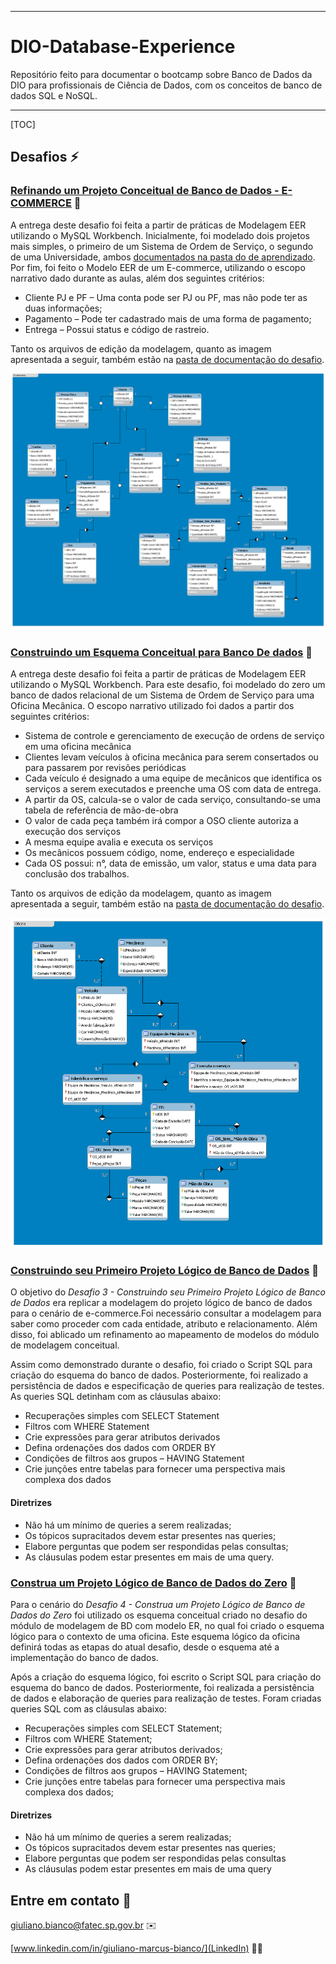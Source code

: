 

---

# DIO-Database-Experience
Repositório feito para documentar o bootcamp sobre Banco de Dados da DIO para profissionais de Ciência de Dados, com os conceitos de banco de dados SQL e NoSQL.

------

[TOC]



## **Desafios**  :zap:



### **[Refinando um Projeto Conceitual de Banco de Dados - E-COMMERCE](doc/Desafio1)** :checkered_flag: 

A entrega deste desafio foi feita a partir de práticas de Modelagem EER utilizando o MySQL Workbench. Inicialmente, foi modelado dois projetos mais simples, o primeiro de um Sistema de Ordem de Serviço, o segundo de uma Universidade, ambos [documentados na pasta do de aprendizado](doc/Aprendizado). Por fim, foi feito o Modelo EER de um E-commerce, utilizando o escopo narrativo dado durante as aulas, além dos seguintes critérios:

- Cliente PJ e PF – Uma conta pode ser PJ ou PF, mas não pode ter as duas informações;
- Pagamento – Pode ter cadastrado mais de uma forma de pagamento;
- Entrega – Possui status e código de rastreio.

Tanto os arquivos de edição da modelagem, quanto as imagem apresentada a seguir, também estão na [pasta de documentação do desafio](doc/Desafio1).

![e-commerce](doc/Desafio1/static/img/e-commerce.png)



### **[Construindo um Esquema Conceitual para Banco De dados](doc/Desafio2)** :checkered_flag: 

A entrega deste desafio foi feita a partir de práticas de Modelagem EER utilizando o MySQL Workbench. Para este desafio, foi modelado do zero um banco de dados relacional de um Sistema de Ordem de Serviço para uma Oficina Mecânica. O escopo narrativo utilizado foi dados a partir dos seguintes critérios:

- Sistema de controle e gerenciamento de execução de ordens de serviço em uma oficina mecânica
- Clientes levam veículos à oficina mecânica para serem consertados ou para passarem por revisões periódicas
- Cada veículo é designado a uma equipe de mecânicos que identifica os serviços a serem executados e preenche uma OS com data de entrega.
- A partir da OS, calcula-se o valor de cada serviço, consultando-se uma tabela de referência de mão-de-obra
- O valor de cada peça também irá compor a OSO cliente autoriza a execução dos serviços
- A mesma equipe avalia e executa os serviços
- Os mecânicos possuem código, nome, endereço e especialidade
- Cada OS possui: n°, data de emissão, um valor, status e uma data para conclusão dos trabalhos.

Tanto os arquivos de edição da modelagem, quanto as imagem apresentada a seguir, também estão na [pasta de documentação do desafio](doc/Desafio2).

![oficina](doc/Desafio2/static/img/oficina.png)



### **[Construindo seu Primeiro Projeto Lógico de Banco de Dados](doc/Desafio3)** :checkered_flag: 

O objetivo do *Desafio 3 - Construindo seu Primeiro Projeto Lógico de Banco de Dados* era replicar a modelagem do projeto lógico de banco de dados para o cenário de e-commerce.Foi necessário consultar a modelagem para saber como proceder com cada entidade, atributo e relacionamento. Além disso, foi ablicado um refinamento ao mapeamento de modelos do módulo de modelagem conceitual.

Assim como demonstrado durante o desafio, foi criado o Script SQL para criação do esquema do banco de dados. Posteriormente, foi realizado a persistência de dados e especificação de queries para realização de testes. As queries SQL detinham com as cláusulas abaixo:

- Recuperações simples com SELECT Statement
- Filtros com WHERE Statement
- Crie expressões para gerar atributos derivados
- Defina ordenações dos dados com ORDER BY
- Condições de filtros aos grupos – HAVING Statement
- Crie junções entre tabelas para fornecer uma perspectiva mais complexa dos dados

#### **Diretrizes**

- Não há um mínimo de queries a serem realizadas;
- Os tópicos supracitados devem estar presentes nas queries;
- Elabore perguntas que podem ser respondidas pelas consultas;
- As cláusulas podem estar presentes em mais de uma query.



### **[Construa um Projeto Lógico de Banco de Dados do Zero](doc/Desafio4)** :checkered_flag: 

Para o cenário do *Desafio 4 - Construa um Projeto Lógico de Banco de Dados do Zero* foi utilizado os esquema conceitual criado no desafio do módulo de modelagem de BD com modelo ER, no qual foi criado o esquema lógico para o contexto de uma oficina. Este esquema lógico da oficina definirá todas as etapas do atual desafio, desde o esquema até a implementação do banco de dados. 

Após a criação do esquema lógico, foi escrito o Script SQL para criação do esquema do banco de dados. Posteriormente, foi realizada a persistência de dados e elaboração  de queries para realização de testes. Foram criadas queries SQL com as cláusulas abaixo:

- Recuperações simples com SELECT Statement;
- Filtros com WHERE Statement;
- Crie expressões para gerar atributos derivados;
- Defina ordenações dos dados com ORDER BY;
- Condições de filtros aos grupos – HAVING Statement;
- Crie junções entre tabelas para fornecer uma perspectiva mais complexa dos dados;

#### **Diretrizes**

- Não há um mínimo de queries a serem realizadas;
- Os tópicos supracitados devem estar presentes nas queries;
- Elabore perguntas que podem ser respondidas pelas consultas
- As cláusulas podem estar presentes em mais de uma query



## **Entre em contato**	:speech_balloon:

[giuliano.bianco@fatec.sp.gov.br](Email)	:envelope:

[www.linkedin.com/in/giuliano-marcus-bianco/](LinkedIn)	:man_office_worker:
